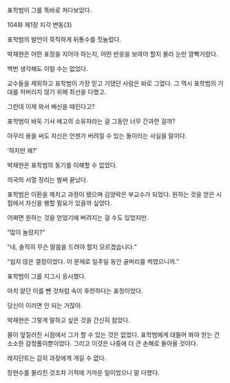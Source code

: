 표학범이 그를 똑바로 쳐다보았다.

104화 제1장 지각 변동(3)

표학범의 발언이 묵직하게 뒤통수를 짓눌렀다.

박재현은 어떤 표정을 지어야 하는지, 어떤 반응을 보여야 할지 몰라 눈만 깜빡거렸다.

백번 생각해도 이럴 수는 없었다.

교수들을 제외하고 표학범이 가장 믿고 기댔던 사람은 바로 그였다. 그 역시 표학범의 기대를 저버리지 않기 위해 최선을 다했고.

그런데 이제 와서 배신을 때린다고?

표학범이 바둑 기사 에고의 소유자라는 걸 그동안 너무 간과한 걸까?

아무리 용을 써도 자신은 언젠가 버려질 수 있는 돌이라는 사실을 말이다.

‘하지만 왜?’

박재현은 표학범의 동기를 이해할 수 없었다.

의국의 서열 정리는 벌써 끝났다.

표학범은 이환을 제치고 과정이 됐으며 김양락은 부교수가 되었다. 원하는 것을 얻은 시점에서 자신을 팽할 필요가 있을까 싶었다.

어쩌면 원하는 것을 얻었기에 버려지는 걸 수도 있었지만.

“많이 놀랐지?”

“네, 솔직히 무슨 말씀을 드려야 할지 모르겠습니다.”

“쉽지 않은 결정이었다. 이 문제로 일주일 동안 골머리를 썩였으니까.”

표학범이 그를 지그시 응시했다.

마치 앓던 이를 뺀 것처럼 속이 후련하다는 표정이었다.

당신이 이러면 안 되는 거잖아.

박재현은 그렇게 말하고 싶은 것을 간신히 참았다.

물이 엎질러진 시점에서 그가 할 수 있는 것은 없었다. 표학범에게 대들어 봐야 얻는 건 소소한 감정풀이뿐이었다. 그리고 이것은 나중에 더 큰 손해로 돌아올 것이다.

레지던트는 감히 과장에게 개길 수 없다.

장현수를 물리친 것조차 기적에 가까운 일이었으니 말 다했다.